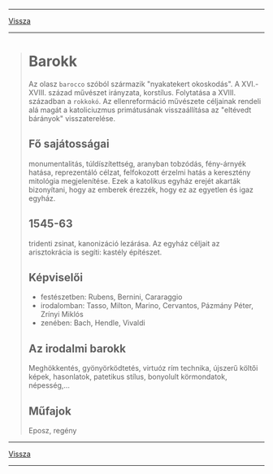 
---

[Vissza](../irodalom.md)

---

> # Barokk
> Az olasz `barocco` szóból származik "nyakatekert okoskodás". A XVI.-XVIII. század művészet irányzata, korstílus. Folytatása a XVIII. században a `rokkokó`. Az ellenreformáció művészete céljainak rendeli alá magát a katoliciuzmus primátusának visszaállítása az "eltévedt bárányok" visszaterelése.
> ## Fő sajátosságai
>monumentalitás, túldíszítettség, aranyban tobzódás, fény-árnyék hatása, reprezentáló célzat, felfokozott érzelmi hatás a keresztény mitológia megjelenítése. Ezek a katolikus egyház erejét akarták bizonyítani, hogy az emberek érezzék, hogy ez az egyetlen és igaz egyház.
> ## 1545-63
> tridenti zsinat, kanonizáció lezárása. Az egyház céljait az arisztokrácia is segíti: kastély építészet.
> ## Képviselői
> - festészetben: Rubens, Bernini, Cararaggio
> - irodalomban: Tasso, Milton, Marino, Cervantos, Pázmány Péter, Zrínyi Miklós
> - zenében: Bach, Hendle, Vivaldi
> ## Az irodalmi barokk
> Meghökkentés, gyönyörködtetés, virtuóz rím technika, újszerű költői képek, hasonlatok, patetikus stílus, bonyolult körmondatok, népesség,...
> ## Műfajok
> Eposz, regény

---

[Vissza](../irodalom.md)

---